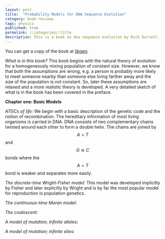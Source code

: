 ```yaml
---
layout: post
title:  "Probability Models for DNA Sequence Evolution"
category: book-reviews
tags: physics
published: true
permalink: /:categories/:title
description: This is a book on dna sequence evolution by Rick Durrett.
---
```


You can get a copy of the book at [libgen].

*What is in this book?* This book begins with the natural theory of evolution for a homogeneously mixing population of constant size. However, we know that both the assumptions are wrong, e.g. a person is probably more likely to meet someone nearby than someone else living farther away and the size of the population is not constant. So, later these assumptions are relaxed and a more realistic theory is developed. A very detailed sketch of what is in the book has been covered in the preface.

**Chapter one: Basic Models** 

 *ATGCs of life:* We begin with a basic description of the genetic code and the notion of recombination. The hereditary information of most living organisms is carried in DNA. DNA consists of two complementary chains twisted around each other to form a double helix. The chains are joined by $$A=T$$ and $$G \cong C$$ bonds where the $$A=T$$ bond is weaker and separates more easily.

 *The discrete-time Wright-Fisher model:* This model was developed implicitly by Fisher and later explicitly by Wright and is by far the most popular model for reproduction is population genetics.
 
 
 
 *The continuous-time Moran model:*
 
 *The coalescent:*
 
 *A model of mutation; infinite alleles:*
 
  *A model of mutation; infinite sites:*


[jekyll-docs]: https://jekyllrb.com/docs/home
[jekyll-gh]:   https://github.com/jekyll/jekyll
[jekyll-talk]: https://talk.jekyllrb.com/
[cmi]: https://www.cmi.ac.in
[google]: https://www.google.com
[gmail]: https://www.gmail.com
[govind]: https://www.cmi.ac.in/~govind
[libgen]: http://libgen.io

<script type="text/javascript" async
  src="https://cdnjs.cloudflare.com/ajax/libs/mathjax/2.7.2/MathJax.js?config=TeX-MML-AM_CHTML">
</script>
